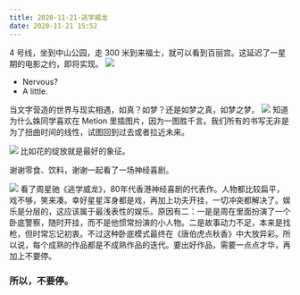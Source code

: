 ```yaml
---
title: 2020-11-21-逃学威龙
date: 2020-11-21 15:52
---
```

4 号线，坐到中山公园，走 300 米到来福士，就可以看到百丽宫。这延迟了一星期的电影之约，即将实现。
![](./_image/2020-11-21/a3d4c795611fc87fd1c2eeb371c3eb5e.png)
- Nervous? 
- A little. 

当文字营造的世界与现实相遇，如真？如梦？还是如梦之真，如梦之梦。
![](./_image/2020-11-21/0e36a08a71958d4a6d19dc18534801d1.jpeg)
知道为什么姝同学喜欢在 Metion 里插图片，因为一图胜千言。我们所有的书写无非是为了扭曲时间的线性，试图回到过去或者拉近未来。

![](./_image/2020-11-21/999cda2b069176407a9a9d06a6751c0c.jpeg)
比如花的绽放就是最好的象征。

谢谢零食、饮料，谢谢一起看了一场神经喜剧。

![](./_image/2020-11-21/b96943a7454f7f9b679c660f712b33ae.jpeg)
看了周星驰《逃学威龙》，80年代香港神经喜剧的代表作。人物都比较扁平，戏不够，笑来凑。幸好星星浑身都是戏，再加上功夫开挂，一切冲突都解决了。娱乐是分层的，这应该属于最浅表性的娱乐。原因有二：一是是周在里面扮演了一个卧底警察，随时开挂，而不是他惯常扮演的小人物。二是故事动力不足，本来是找枪，但时常忘记初衷。不过这种卧底模式最终在《唐伯虎点秋香》中大放异彩。所以说，每个成熟的作品都是不成熟作品的迭代。要出好作品，需要一点点才华，再加上不要停。

### 所以，不要停。

